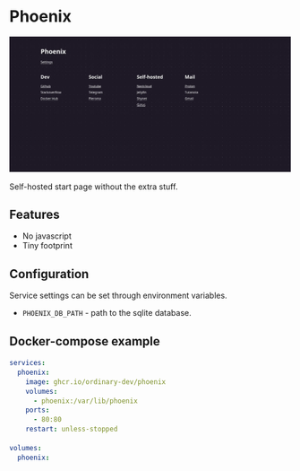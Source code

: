 # Phoenix

![Screenshot](screenshot.webp)

Self-hosted start page without the extra stuff.

## Features
- No javascript
- Tiny footprint

## Configuration
Service settings can be set through environment variables.
- `PHOENIX_DB_PATH` - path to the sqlite database.

## Docker-compose example
```yml
services:
  phoenix:
    image: ghcr.io/ordinary-dev/phoenix
    volumes:
      - phoenix:/var/lib/phoenix
    ports:
      - 80:80
    restart: unless-stopped

volumes:
  phoenix:
```
